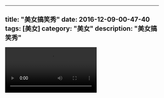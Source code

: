
---
title: "美女搞笑秀"
date: 2016-12-09-00-47-40
tags: [美女]
category: "美女"
description: "美女搞笑秀"
---
<video src="http://ohtsqip0g.bkt.clouddn.com/美女搞笑秀-美女-美女.mp4" controls="controls"></video>
